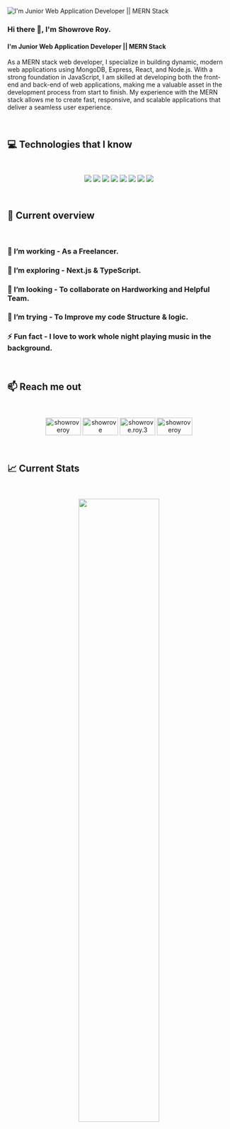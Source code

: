 ![I'm Junior Web Application Developer || MERN Stack](https://yourimageshare.com/ib/ZX7qEtkuHE.webp)
### Hi there 👋, I'm Showrove Roy.
#### I'm Junior Web Application Developer || MERN Stack


As a MERN stack web developer, I specialize in building dynamic, modern web applications using MongoDB, Express, React, and Node.js. With a strong foundation in JavaScript, I am skilled at developing both the front-end and back-end of web applications, making me a valuable asset in the development process from start to finish. My experience with the MERN stack allows me to create fast, responsive, and scalable applications that deliver a seamless user experience.

<br />

## :computer: Technologies that I know
<br>
<p align="center">
<img src="https://github.com/mir-hussain/mir-hussain/blob/main/images/icons/HTML.png"/>
<img src="https://github.com/mir-hussain/mir-hussain/blob/main/images/icons/css.png"/>
<img src="https://github.com/mir-hussain/mir-hussain/blob/main/images/icons/JavaScript.png"/>
<img src="https://github.com/mir-hussain/mir-hussain/blob/main/images/icons/react.png"/>
<img src="https://github.com/mir-hussain/mir-hussain/blob/main/images/icons/tailwind.png"/>
<img src="https://github.com/mir-hussain/mir-hussain/blob/main/images/icons/Bootsrap.png"/>
<img src="https://github.com/mir-hussain/mir-hussain/blob/main/images/icons/node.png"/>
<img src="https://github.com/mir-hussain/mir-hussain/blob/main/images/icons/express.png"/>
</p><br/>

## :eyes: Current overview
<br/>

### 🔭 I’m working - As a Freelancer. 
### 🌱 I’m exploring - Next.js & TypeScript. 
### 👯 I’m looking - To collaborate on Hardworking and Helpful Team. 
### 🤔 I’m trying - To Improve my code Structure & logic. 
### ⚡ Fun fact - I love to work whole night playing music in the background.

<br/>

## :mailbox: Reach me out

<br />

<p align="center">
<a href="https://twitter.com/showroveroy" target="blank"><img align="center" src="https://raw.githubusercontent.com/rahuldkjain/github-profile-readme-generator/master/src/images/icons/Social/twitter.svg" alt="showroveroy" height="40" width="80" /></a>
<a href="https://linkedin.com/in/showrove" target="blank"><img align="center" src="https://raw.githubusercontent.com/rahuldkjain/github-profile-readme-generator/master/src/images/icons/Social/linked-in-alt.svg" alt="showrove" height="40" width="80" /></a>
<a href="https://fb.com/showrove.roy.3" target="blank"><img align="center" src="https://raw.githubusercontent.com/rahuldkjain/github-profile-readme-generator/master/src/images/icons/Social/facebook.svg" alt="showrove.roy.3" height="40" width="80" /></a>
<a href="https://instagram.com/showroveroy" target="blank"><img align="center" src="https://raw.githubusercontent.com/rahuldkjain/github-profile-readme-generator/master/src/images/icons/Social/instagram.svg" alt="showroveroy" height="40" width="80" /></a>
</p>

</br>

 ## :chart_with_upwards_trend: Current Stats

<br />
<p align="center">
  <img width="60%" src="https://github-readme-streak-stats.herokuapp.com/?user=showrove-roy&background=0D1117&sideNums=FFFFFF&sideLabels=9A9A9A&currStreakNum=FB8C00&dates=6E6E6E" />
</p>


